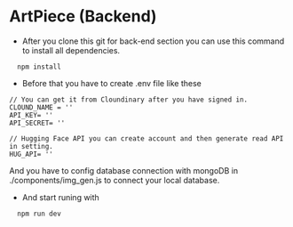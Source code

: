 # ArtPiece (Backend)

- After you clone this git for back-end section you can use this command to install all dependencies.

```
  npm install
```

- Before that you have to create .env file like these 

```
// You can get it from Cloundinary after you have signed in.
CLOUND_NAME = ''
API_KEY= ''
API_SECRET= ''

// Hugging Face API you can create account and then generate read API in setting.
HUG_API= ''
```

And you have to config database connection with mongoDB in ./components/img_gen.js to connect your local database.

- And start runing with

```
  npm run dev
```
